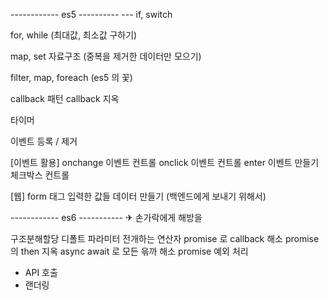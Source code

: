 ------------ es5 ----------
--- if, switch


for, while  (최대값, 최소값 구하기)


map, set 자료구조 (중복을 제거한 데이터만 모으기)

filter, map, foreach (es5 의 꽃)


callback 패턴
callback 지옥



타이머 


이벤트 등록 / 제거

[이벤트 활용]
onchange 이벤트 컨트롤
onclick 이벤트 컨트롤
enter 이벤트 만들기 
체크박스 컨트롤



[웹]
form 태그 입력한 값들 데이터 만들기 (백엔드에게 보내기 위해서)


------------ es6 -----------
✈ 손가락에게 해방을

구조분해할당
디폴트 파라미터
전개하는 연산자
promise 로 callback 해소
promise 의 then 지옥
async await 로 모든 윾까 해소
promise 예외 처리



- API 호출
- 랜더링



